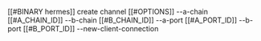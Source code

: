 [[#BINARY hermes]] create channel [[#OPTIONS]] --a-chain [[#A_CHAIN_ID]] --b-chain [[#B_CHAIN_ID]] --a-port [[#A_PORT_ID]] --b-port [[#B_PORT_ID]] --new-client-connection
